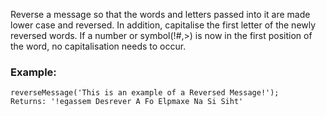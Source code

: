 Reverse a message so that the words and letters passed into it are made lower case and reversed. In addition, capitalise the first letter of the newly reversed words. If a number or symbol(!#,>) is now in the first position of the word, no capitalisation needs to occur.

### Example:

```
reverseMessage('This is an example of a Reversed Message!');
Returns: '!egassem Desrever A Fo Elpmaxe Na Si Siht'
```